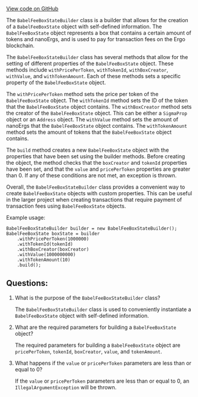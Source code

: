 [View code on GitHub](https://github.com/ergoplatform/ergo-appkit/lib-api/src/main/java/org/ergoplatform/appkit/babelfee/BabelFeeBoxStateBuilder.java)

The `BabelFeeBoxStateBuilder` class is a builder that allows for the creation of a `BabelFeeBoxState` object with self-defined information. The `BabelFeeBoxState` object represents a box that contains a certain amount of tokens and nanoErgs, and is used to pay for transaction fees on the Ergo blockchain. 

The `BabelFeeBoxStateBuilder` class has several methods that allow for the setting of different properties of the `BabelFeeBoxState` object. These methods include `withPricePerToken`, `withTokenId`, `withBoxCreator`, `withValue`, and `withTokenAmount`. Each of these methods sets a specific property of the `BabelFeeBoxState` object. 

The `withPricePerToken` method sets the price per token of the `BabelFeeBoxState` object. The `withTokenId` method sets the ID of the token that the `BabelFeeBoxState` object contains. The `withBoxCreator` method sets the creator of the `BabelFeeBoxState` object. This can be either a `SigmaProp` object or an `Address` object. The `withValue` method sets the amount of nanoErgs that the `BabelFeeBoxState` object contains. The `withTokenAmount` method sets the amount of tokens that the `BabelFeeBoxState` object contains. 

The `build` method creates a new `BabelFeeBoxState` object with the properties that have been set using the builder methods. Before creating the object, the method checks that the `boxCreator` and `tokenId` properties have been set, and that the `value` and `pricePerToken` properties are greater than 0. If any of these conditions are not met, an exception is thrown. 

Overall, the `BabelFeeBoxStateBuilder` class provides a convenient way to create `BabelFeeBoxState` objects with custom properties. This can be useful in the larger project when creating transactions that require payment of transaction fees using `BabelFeeBoxState` objects. 

Example usage:

```
BabelFeeBoxStateBuilder builder = new BabelFeeBoxStateBuilder();
BabelFeeBoxState boxState = builder
    .withPricePerToken(1000000)
    .withTokenId(tokenId)
    .withBoxCreator(boxCreator)
    .withValue(1000000000)
    .withTokenAmount(10)
    .build();
```
## Questions: 
 1. What is the purpose of the `BabelFeeBoxStateBuilder` class?
    
    The `BabelFeeBoxStateBuilder` class is used to conveniently instantiate a `BabelFeeBoxState` object with self-defined information.

2. What are the required parameters for building a `BabelFeeBoxState` object?
    
    The required parameters for building a `BabelFeeBoxState` object are `pricePerToken`, `tokenId`, `boxCreator`, `value`, and `tokenAmount`.

3. What happens if the `value` or `pricePerToken` parameters are less than or equal to 0?
    
    If the `value` or `pricePerToken` parameters are less than or equal to 0, an `IllegalArgumentException` will be thrown.